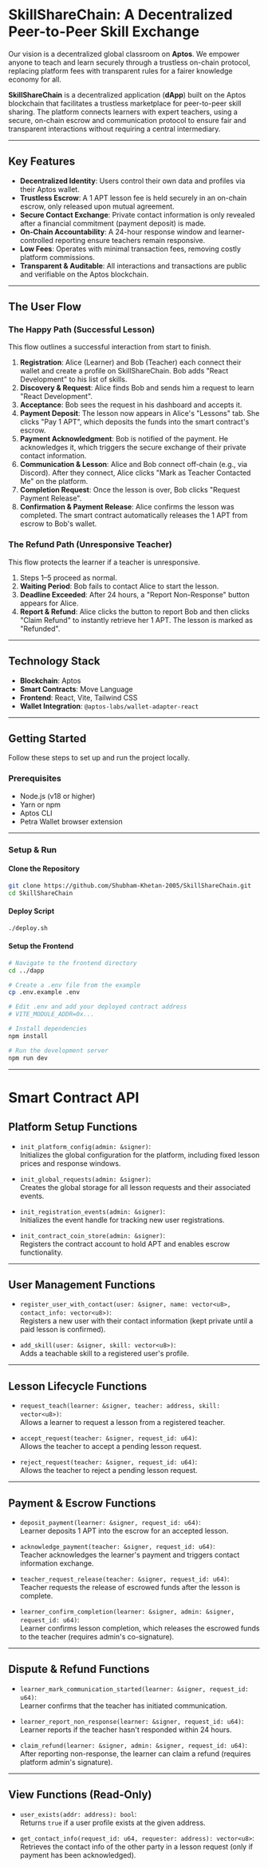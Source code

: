 # SkillShareChain: A Decentralized Peer-to-Peer Skill Exchange

Our vision is a decentralized global classroom on **Aptos**. We empower anyone to teach and learn securely through a trustless on-chain protocol, replacing platform fees with transparent rules for a fairer knowledge economy for all.

**SkillShareChain** is a decentralized application (**dApp**) built on the Aptos blockchain that facilitates a trustless marketplace for peer-to-peer skill sharing. The platform connects learners with expert teachers, using a secure, on-chain escrow and communication protocol to ensure fair and transparent interactions without requiring a central intermediary.

---

## Key Features

- **Decentralized Identity**: Users control their own data and profiles via their Aptos wallet.
- **Trustless Escrow**: A 1 APT lesson fee is held securely in an on-chain escrow, only released upon mutual agreement.
- **Secure Contact Exchange**: Private contact information is only revealed after a financial commitment (payment deposit) is made.
- **On-Chain Accountability**: A 24-hour response window and learner-controlled reporting ensure teachers remain responsive.
- **Low Fees**: Operates with minimal transaction fees, removing costly platform commissions.
- **Transparent & Auditable**: All interactions and transactions are public and verifiable on the Aptos blockchain.

---

## The User Flow

### The Happy Path (Successful Lesson)

This flow outlines a successful interaction from start to finish.

1. **Registration**: Alice (Learner) and Bob (Teacher) each connect their wallet and create a profile on SkillShareChain. Bob adds "React Development" to his list of skills.
2. **Discovery & Request**: Alice finds Bob and sends him a request to learn "React Development".
3. **Acceptance**: Bob sees the request in his dashboard and accepts it.
4. **Payment Deposit**: The lesson now appears in Alice's "Lessons" tab. She clicks "Pay 1 APT", which deposits the funds into the smart contract's escrow.
5. **Payment Acknowledgment**: Bob is notified of the payment. He acknowledges it, which triggers the secure exchange of their private contact information.
6. **Communication & Lesson**: Alice and Bob connect off-chain (e.g., via Discord). After they connect, Alice clicks "Mark as Teacher Contacted Me" on the platform.
7. **Completion Request**: Once the lesson is over, Bob clicks "Request Payment Release".
8. **Confirmation & Payment Release**: Alice confirms the lesson was completed. The smart contract automatically releases the 1 APT from escrow to Bob's wallet.

### The Refund Path (Unresponsive Teacher)

This flow protects the learner if a teacher is unresponsive.

1. Steps 1–5 proceed as normal.
2. **Waiting Period**: Bob fails to contact Alice to start the lesson.
3. **Deadline Exceeded**: After 24 hours, a "Report Non-Response" button appears for Alice.
4. **Report & Refund**: Alice clicks the button to report Bob and then clicks "Claim Refund" to instantly retrieve her 1 APT. The lesson is marked as "Refunded".

---

## Technology Stack

- **Blockchain**: Aptos
- **Smart Contracts**: Move Language
- **Frontend**: React, Vite, Tailwind CSS
- **Wallet Integration**: `@aptos-labs/wallet-adapter-react`

---

## Getting Started

Follow these steps to set up and run the project locally.

### Prerequisites

- Node.js (v18 or higher)
- Yarn or npm
- Aptos CLI
- Petra Wallet browser extension

---

### Setup & Run

#### Clone the Repository

```bash
git clone https://github.com/Shubham-Khetan-2005/SkillShareChain.git
cd SkillShareChain
```

#### Deploy Script

```bash
./deploy.sh
```

#### Setup the Frontend

```bash
# Navigate to the frontend directory
cd ../dapp

# Create a .env file from the example
cp .env.example .env

# Edit .env and add your deployed contract address
# VITE_MODULE_ADDR=0x...

# Install dependencies
npm install

# Run the development server
npm run dev
```
---

# Smart Contract API

## Platform Setup Functions

- `init_platform_config(admin: &signer)`:  
  Initializes the global configuration for the platform, including fixed lesson prices and response windows.

- `init_global_requests(admin: &signer)`:  
  Creates the global storage for all lesson requests and their associated events.

- `init_registration_events(admin: &signer)`:  
  Initializes the event handle for tracking new user registrations.

- `init_contract_coin_store(admin: &signer)`:  
  Registers the contract account to hold APT and enables escrow functionality.

---

## User Management Functions

- `register_user_with_contact(user: &signer, name: vector<u8>, contact_info: vector<u8>)`:  
  Registers a new user with their contact information (kept private until a paid lesson is confirmed).

- `add_skill(user: &signer, skill: vector<u8>)`:  
  Adds a teachable skill to a registered user's profile.

---

## Lesson Lifecycle Functions

- `request_teach(learner: &signer, teacher: address, skill: vector<u8>)`:  
  Allows a learner to request a lesson from a registered teacher.

- `accept_request(teacher: &signer, request_id: u64)`:  
  Allows the teacher to accept a pending lesson request.

- `reject_request(teacher: &signer, request_id: u64)`:  
  Allows the teacher to reject a pending lesson request.

---

## Payment & Escrow Functions

- `deposit_payment(learner: &signer, request_id: u64)`:  
  Learner deposits 1 APT into the escrow for an accepted lesson.

- `acknowledge_payment(teacher: &signer, request_id: u64)`:  
  Teacher acknowledges the learner's payment and triggers contact information exchange.

- `teacher_request_release(teacher: &signer, request_id: u64)`:  
  Teacher requests the release of escrowed funds after the lesson is complete.

- `learner_confirm_completion(learner: &signer, admin: &signer, request_id: u64)`:  
  Learner confirms lesson completion, which releases the escrowed funds to the teacher (requires admin's co-signature).

---

## Dispute & Refund Functions

- `learner_mark_communication_started(learner: &signer, request_id: u64)`:  
  Learner confirms that the teacher has initiated communication.

- `learner_report_non_response(learner: &signer, request_id: u64)`:  
  Learner reports if the teacher hasn't responded within 24 hours.

- `claim_refund(learner: &signer, admin: &signer, request_id: u64)`:  
  After reporting non-response, the learner can claim a refund (requires platform admin's signature).

---

## View Functions (Read-Only)

- `user_exists(addr: address): bool`:  
  Returns `true` if a user profile exists at the given address.

- `get_contact_info(request_id: u64, requester: address): vector<u8>`:  
  Retrieves the contact info of the other party in a lesson request (only if payment has been acknowledged). 

